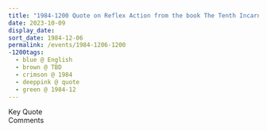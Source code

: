 ```yaml
---
title: "1984-1200 Quote on Reflex Action from the book The Tenth Incarnation by Yogi Mahajan, Page 59 (month not sure)"
date: 2023-10-09
display_date: 
sort_date: 1984-12-06
permalink: /events/1984-1206-1200
-1200tags:
  - blue @ English
  - brown @ TBD
  - crimson @ 1984
  - deeppink @ quote
  - green @ 1984-12
---
```


<wave-list>
  <list-title color="green" width="75">Key Quote</list-title>
  <list-item color="BlanchedAlmond"  width="200"></list-item>
  <list-item color="Lavender"></list-item>
  <list-item color="BlanchedAlmond"></list-item>
</wave-list>

<br>

<wave-list>
  <list-title color="green" width="75">Comments</list-title>
  <list-item color="BlanchedAlmond"  width="200"></list-item>
  <list-item color="Lavender"></list-item>
  <list-item color="BlanchedAlmond"></list-item>
</wave-list>